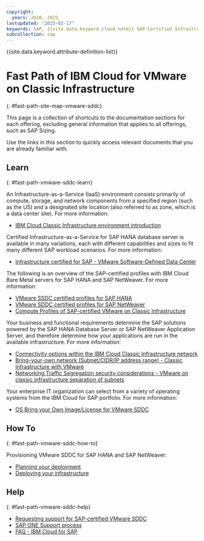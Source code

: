 ```yaml
---
copyright:
  years: 2020, 2025
lastupdated: "2025-02-17"
keywords: SAP, {{site.data.keyword.cloud_notm}} SAP-Certified Infrastructure, {{site.data.keyword.ibm_cloud_sap}}, SAP Workloads
subcollection: sap
---
```


{{site.data.keyword.attribute-definition-list}}


# Fast Path of IBM Cloud for VMware on Classic Infrastructure
{: #fast-path-site-map-vmware-sddc}

This page is a collection of shortcuts to the documentation sections for each offering, excluding general information that applies to all offerings, such as SAP Sizing.

Use the links in this section to quickly access relevant documents that you are already familiar with.


## Learn
{: #fast-path-vmware-sddc-learn}

An Infrastructure-as-a-Service (IaaS) environment consists primarily of compute, storage, and network components from a specified region (such as the US) and a designated site location (also referred to as zone, which is a data center site). For more information:
- [IBM Cloud Classic Infrastructure environment introduction](/docs/sap?topic=sap-classic-env-introduction)


Certified Infrastructure-as-a-Service for SAP HANA database server is available in many variations, each with different capabilities and sizes to fit many different SAP workload scenarios. For more information:
- [Infrastructure certified for SAP - VMware Software-Defined Data Center](/docs/sap?topic=sap-iaas-offerings#iaas-vmware)


The following is an overview of the SAP-certified profiles with IBM Cloud Bare Metal servers for SAP HANA and SAP NetWeaver. For more information:
- [VMware SSDC certified profiles for SAP HANA](/docs/sap?topic=sap-hana-iaas-offerings-profiles-vmware)
- [VMware SDDC certified profiles for SAP NetWeaver](/docs/sap?topic=sap-nw-iaas-offerings-profiles-vmware)
- [Compute Profiles of SAP-certified VMware on Classic Infrastructure](/docs/sap?topic=sap-compute-os-design-considerations#compute-vmware)


Your business and functional requirements determine the SAP solutions powered by the SAP HANA Database Server or SAP NetWeaver Application Server, and therefore determine how your applications are run in the available infrastructure. For more information:
- [Connectivity options within the IBM Cloud Classic Infrastructure network](/docs/sap?topic=sap-determine-access#determine-access-connectivity-options-classic)
- [Bring-your-own network (Subnet/CIDR/IP address range) - Classic Infrastructure with VMware](/docs/sap?topic=sap-networking-design-considerations#network-connectivity-byo-classic-vmware)
- [Networking Traffic Segregation security considerations - VMware on classic infrastructure separation of subnets](/docs/sap?topic=sap-networking-design-considerations#network-security-vmware-separate-subnets)


Your enterprise IT organization can select from a variety of operating systems from the IBM Cloud for SAP portfolio. For more information:
- [OS Bring your Own Image/License for VMware SDDC](/docs/sap?topic=sap-compute-os-design-considerations#os-byos)




## How To
{: #fast-path-vmware-sddc-how-to}

Provisioning VMware SDDC for SAP HANA and SAP NetWeaver:
- [Planning your deployment](/docs/sap?topic=sap-vmware-sddc-planning-items)
- [Deploying your infrastructure](/docs/sap?topic=sap-vmware-sddc-set-up-infrastructure)


## Help
{: #fast-path-vmware-sddc-help}

- [Requesting support for SAP-certified VMware SDDC](/docs/sap?topic=sap-help-support#ibm-cloud-support-case)
- [SAP ONE Support process](/docs/sap?topic=sap-help-support#sap-one-support)
- [FAQ - IBM Cloud for SAP](/docs/sap?topic=sap-faq-ibm-cloud-for-sap)
